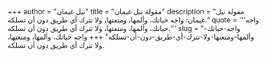 +++
author = "نيل غيمان"
title = "مقولة نيل غيمان"
description = "مقولة نيل غيمان: واجه حياتك، وألمها، ومتعتها، ولا تترك أي طريق دون أن تسلكه."
quote = '''واجه حياتك، وألمها، ومتعتها، ولا تترك أي طريق دون أن تسلكه.''' 
slug = "واجه-حياتك-وألمها-ومتعتها-ولا-تترك-أي-طريق-دون-أن-تسلكه"
+++
واجه حياتك، وألمها، ومتعتها، ولا تترك أي طريق دون أن تسلكه.
